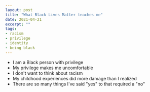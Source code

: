 ```yaml
---
layout: post
title: "What Black Lives Matter teaches me"
date: 2021-04-21
excerpt: ""
tags:
- racism
- privilege
- identity
- being black
---
```

- I am a Black person with privilege
- My privilege makes me uncomfortable
- I don't want to think about racism
- My childhood experiences did more damage than I realized
- There are so many things I've said "yes" to that required a "no"
